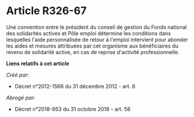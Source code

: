 # Article R326-67

Une convention entre le président du conseil de gestion du Fonds national des solidarités actives et Pôle emploi détermine
les conditions dans lesquelles l'aide personnalisée de retour à l'emploi intervient pour abonder les aides et mesures
attribuées par cet organisme aux bénéficiaires du revenu de solidarité active, en cas de reprise d'activité professionnelle.

**Liens relatifs à cet article**

_Créé par_:

  - Décret n°2012-1566 du 31 décembre 2012 - art. 6

_Abrogé par_:

  - Décret n°2018-953 du 31 octobre 2018 - art. 56

